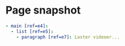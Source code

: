 # Page snapshot

```yaml
- main [ref=e4]:
  - list [ref=e5]:
    - paragraph [ref=e7]: Laster videoer...
```